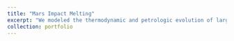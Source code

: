 ```yaml
---
title: "Mars Impact Melting"
excerpt: "We modeled the thermodynamic and petrologic evolution of large impacts to the surface of Mars.<br/><img src='/images/impact-cartoon3.jpg'>"
collection: portfolio
---
```

